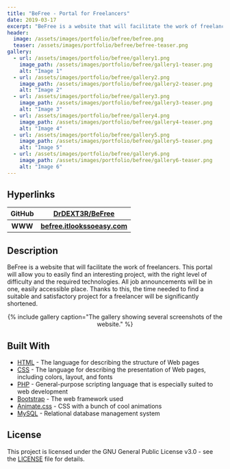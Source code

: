 ```yaml
---
title: "BeFree - Portal for Freelancers"
date: 2019-03-17
excerpt: "BeFree is a website that will facilitate the work of freelancers. This portal will allow you to easily find an interesting project, with the right level of difficulty and the required technologies."
header:
  image: /assets/images/portfolio/befree/befree.png
  teaser: /assets/images/portfolio/befree/befree-teaser.png
gallery:
  - url: /assets/images/portfolio/befree/gallery1.png
    image_path: /assets/images/portfolio/befree/gallery1-teaser.png
    alt: "Image 1"
  - url: /assets/images/portfolio/befree/gallery2.png
    image_path: /assets/images/portfolio/befree/gallery2-teaser.png
    alt: "Image 2"
  - url: /assets/images/portfolio/befree/gallery3.png
    image_path: /assets/images/portfolio/befree/gallery3-teaser.png
    alt: "Image 3"
  - url: /assets/images/portfolio/befree/gallery4.png
    image_path: /assets/images/portfolio/befree/gallery4-teaser.png
    alt: "Image 4"
  - url: /assets/images/portfolio/befree/gallery5.png
    image_path: /assets/images/portfolio/befree/gallery5-teaser.png
    alt: "Image 5"
  - url: /assets/images/portfolio/befree/gallery6.png
    image_path: /assets/images/portfolio/befree/gallery6-teaser.png
    alt: "Image 6"
---
```


## Hyperlinks
<table>
  <tr>
    <th>GitHub</th>
    <th><a href="https://github.com/DrDEXT3R/BeFree" target="_blank">DrDEXT3R/BeFree</a></th>
  </tr>
  <tr>
    <th>WWW</th>
    <th><a href="http://befree.itlookssoeasy.com/" target="_blank">befree.itlookssoeasy.com</a></th>
  </tr>
</table>

## Description
BeFree is a website that will facilitate the work of freelancers. This portal will allow you to easily find an interesting project, with the right level of difficulty and the required technologies. All job announcements will be in one, easily accessible place. Thanks to this, the time needed to find a suitable and satisfactory project for a freelancer will be significantly shortened.

<div style="text-align: center;">
{% include gallery caption="The gallery showing several screenshots of the website." %}
</div>

## Built With
*  <a href="https://html.spec.whatwg.org/multipage/" target="_blank">HTML</a> - The language for describing the structure of Web pages
* <a href="https://www.w3.org/Style/CSS/specs.en.html" target="_blank">CSS</a> -  The language for describing the presentation of Web pages, including colors, layout, and fonts
* <a href="https://www.php.net/docs.php" target="_blank">PHP</a> - General-purpose scripting language that is especially suited to web development
* <a href="https://getbootstrap.com/docs/4.3/getting-started/introduction/" target="_blank">Bootstrap</a> - The web framework used
* <a href="https://github.com/daneden/animate.css/blob/master/README.md" target="_blank">Animate.css</a> - CSS with a bunch of cool animations
* <a href="https://dev.mysql.com/doc/" target="_blank">MySQL</a> - Relational database management system

## License
This project is licensed under the GNU General Public License v3.0 - see the <a href="https://github.com/DrDEXT3R/BeFree/blob/master/LICENSE" target="_blank">LICENSE</a> file for details.
